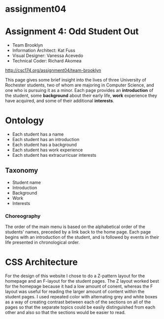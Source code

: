 # assignment04
# Assignment 4: Odd Student Out
- Team Brooklyn
- Information Architect: Kat Fuss
- Visual Designer: Vanessa Acevedo
- Technical Coder: Richard Akomea

http://csc174.org/assignment04/team-brooklyn

This page gives some brief insight into the lives of three University of Rochester students, two of whom are majoring in Computer Science, and one who is pursuing it as a minor. Each page provides an **introduction** of the student, some **background** about their early life, **work** experience they have acquired, and some of their additional **interests**. 

# Ontology
- Each student has a name
- Each student has an introduction
- Each student has a background
- Each student has work experience
- Each student has extracurricuar interests

## Taxonomy
- Student name
- Introduction
- Background
- Work
- Interests

### Choreography
The order of the main menu is based on the alphabetical order of the students' names, preceded by a link back to the home page. Each page begins with an introduction of the student, and is followed by events in their life presented in chronological order.

# CSS Architecture 
For the design of this website I chose to do a Z-pattern layout for the homepage and an F-layout for the student pages. The Z layout worked best for the homepage because it had a low amount of conent, whereas the F layout was useful for reading the larger amount of content within the student pages. I used repeated color with alternating grey and white boxes as a way of creating contrast between each of the sections on all of the pages so that the separate topics could be easily distinguished from each other and also so that the sections would be easier to read. 
